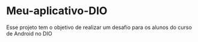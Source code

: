 # Meu-aplicativo-DIO
Esse projeto tem o objetivo de realizar um desafio para os alunos do curso de Android no DIO
